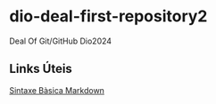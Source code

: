 # dio-deal-first-repository2
Deal Of Git/GitHub Dio2024

## Links Úteis
[Sintaxe Bàsica Markdown](https://www.markdownguide.org/basic-syntax/)

